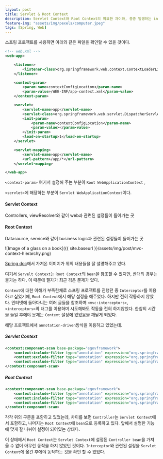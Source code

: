 ```yaml
---
layout: post
title: Servlet & Root Context
description: Servlet Context와 Root Context의 미묘한 차이와, 종종 발생하는 interceptor가 작동 하지 않는 이유
feature-img: "assets/img/pexels/computer.jpeg"
tags: [Spring, Web]
---
```


스프링 프로젝트를 사용하면 아래와 같은 파일을 확인할 수 있을 것이다.

```xml
<!-- web.xml -->
<web-app>

    <listener>
        <listener-class>org.springframework.web.context.ContextLoaderListener</listener-class>
    </listener>

    <context-param>
        <param-name>contextConfigLocation</param-name>
        <param-value>/WEB-INF/app-context.xml</param-value>
    </context-param>

    <servlet>
        <servlet-name>app</servlet-name>
        <servlet-class>org.springframework.web.servlet.DispatcherServlet</servlet-class>
        <init-param>
            <param-name>contextConfigLocation</param-name>
            <param-value></param-value>
        </init-param>
        <load-on-startup>1</load-on-startup>
    </servlet>

    <servlet-mapping>
        <servlet-name>app</servlet-name>
        <url-pattern>/app/*</url-pattern>
    </servlet-mapping>

</web-app>
```

`<context-param>`  여기서 설정해 주는 부분이 `Root WebApplicationContext` ,

`<servlet>`에 해당하는 부분이 `Servlet WebApplicationContext`이다.



#### Servlet Context

Controllers, viewResolver와 같이 web과 관련된 설정들이 들어가는 곳



#### Root Context

Datasource, service와 같이 business logic과 관련된 설정들이 들어가는 곳

 

![Image of a glass on a book]({{ site.baseurl }}/assets/img/post/mvc-context-hierarchy.png)

[Spring doc](https://docs.spring.io/spring/docs/current/spring-framework-reference/web.html#mvc)에서 가져온 이미지가 위의 내용들을 잘 설명해주고 있다.

여기서 `Servelt Context`는 `Root Context`의 `bean`을 참조할 수 있지만, 반대의 경우는 불가는 하다. 이 때문에 필자가 최근 겪은 문제가 있다.

`Context`에 대한 이해가 부족한채로 스프링 프로젝트를 진행던 중  `Interceptor`를 이용하고 싶었기에, `Root Context`에서 해당 설정을 해주었다. 하지만 전혀 작동하지 않았다. 인터넷에 돌아다니는 여러 글들을 참조하며 `<mvc:interceptors>`, `<interceptors>`의 태그를 이용하며 시도해봐도 작동을 전혀 하지않았다. 한참의 시간을 들일 후에야 문제는 `Context` 설정에 있었음을 깨닫게 되었다.

해당 프로젝트에서 `annotation-driven`방식을 이용하고 있었는데.

##### Servlet Context

```xml
<context:component-scan base-package="egovframework">
    <context:include-filter type="annotation" expression="org.springframework.stereotype.Controller"/>
    <context:exclude-filter type="annotation" expression="org.springframework.stereotype.Service"/>
    <context:exclude-filter type="annotation" expression="org.springframework.stereotype.Repository"/>
</context:component-scan>
```

##### Root Context

```xml
<context:component-scan base-package="egovframework">
    <context:include-filter type="annotation" expression="org.springframework.stereotype.Service"/>
    <context:include-filter type="annotation" expression="org.springframework.stereotype.Repository"/>
    <context:exclude-filter type="annotation" expression="org.springframework.stereotype.Controller"/>
</context:component-scan>
```

각각 위의 구문을 포함하고 있었는데, 차이를 보면 `Controller`는 `Servlet Context`에서 포함하고, 나머지는 `Root Context`에 `bean`으로 등록하고 있다. 앞에서 설명한 기능에 맞게 잘 나뉘어 설정이 되어있는 상태다.

이 상태에서 `Root Context`는 `Servlet Context`에 설정된 `Controller bean`을 가져올 수 없어 아무런 동작을 하지 않았던 것이다. `Interceptor`와 관련된 설정을 `Servlet Context`에 옮긴 후에야 동작하는 것을 확인 할 수 있었다.